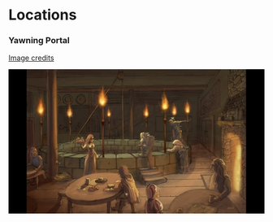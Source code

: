 # Locations

### Yawning Portal

[Image credits](https://steamcommunity.com/sharedfiles/filedetails/?id=903488427)

![Yawning Portal](images/Yawning-Portal.jpeg)
